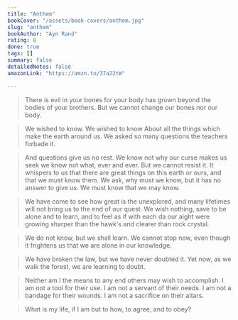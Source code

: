 ```yaml
---
title: "Anthem"
bookCover: "/assets/book-covers/anthem.jpg"
slug: "anthem"
bookAuthor: "Ayn Rand"
rating: 8
done: true
tags: []
summary: false
detailedNotes: false
amazonLink: "https://amzn.to/37a22tW"

---
```


> There is evil in your bones for your body has grown beyond the bodies of your brothers. But we cannot change our bones nor our body. 

> We wished to know. We wished to know About all the things which make the earth around us. We asked so many questions the teachers forbade it. 

> And questions give us no rest. We know not why our curse makes us seek we know not what, ever and ever. But we cannot resist it. It whispers to us that there are great things on this earth or ours, and that we must know them. We ask, why must we know, but it has no answer to give us. We must know that we may know. 

> We have come to see how great is the unexplored, and many lifetimes will not bring us to the end of our quest. We wish nothing, save to be alone and to learn, and to feel as if with each da our aight were growing sharper than the hawk's and clearer than rock crystal. 

> We do not know, but we shall learn. We cannot stop now, even though it frightens us that we are alone in our knowledge. 

> We have broken the law, but we have never doubted it. Yet now, as we walk the forest, we are learning to doubt. 

> Neither am I the means to any end others may wish to accomplish. I am not a tool for their use. I am not a servant of their needs. I am not a bandage for their wounds. I am not a sacrifice on their altars.

> What is my life, if I am but to how, to agree, and to obey?



